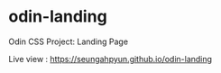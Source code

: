# odin-landing

Odin CSS Project: Landing Page

Live view : https://seungahpyun.github.io/odin-landing
